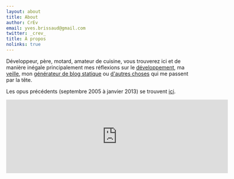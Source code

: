 ```yaml
---
layout: about
title: About
author: CrEv
email: yves.brissaud@gmail.com
twitter: _crev_
title: À propos
nolinks: true
---
```


Développeur, père, motard, amateur de cuisine, vous trouverez ici et de manière inégale principalement mes réflexions sur le [développement](/tags/dev.html), ma [veille](/tags/veille.html), mon [générateur de blog statique](/tags/web_log_today.html) ou [d'autres choses](/archives.html) qui me passent par la tête.

Les opus précédents (septembre 2005 à janvier 2013) se trouvent [ici](http://www.winsos.net/~yves).

<iframe style="border: 0; height: 200px; width: 600px;" src="http://www.winsos.net/statistics/index.php?module=CoreAdminHome&action=optOut&language=fr"></iframe>
